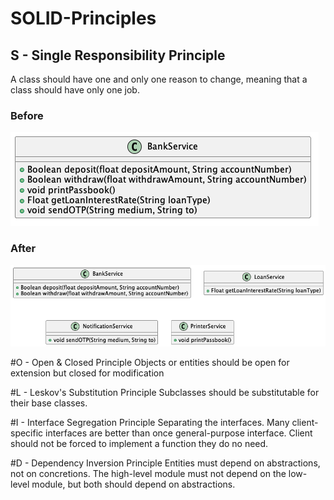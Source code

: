 # SOLID-Principles

## S - Single Responsibility Principle
A class should have one and only one reason to change, meaning that a class should have only one job.

### Before
![alt text](https://github.com/nadisha/SOLID-principles/blob/main/srp-incorrect.png?raw=true)

### After
![alt text](https://github.com/nadisha/SOLID-principles/blob/main/srp-correct.png?raw=true)

#O - Open & Closed Principle
Objects or entities should be open for extension but closed for modification

#L - Leskov's Substitution Principle
Subclasses should be substitutable for their base classes.

#I - Interface Segregation Principle
Separating the interfaces. Many client-specific interfaces are better than once general-purpose interface. Client should not be forced to implement a function they do no need.

#D - Dependency Inversion Principle
Entities must depend on abstractions, not on concretions. The high-level module must not depend on the low-level module, but both should depend on abstractions.